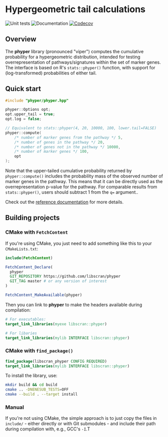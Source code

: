 # Hypergeometric tail calculations

![Unit tests](https://github.com/libscran/phyper/actions/workflows/run-tests.yaml/badge.svg)
![Documentation](https://github.com/libscran/phyper/actions/workflows/doxygenate.yaml/badge.svg)
[![Codecov](https://codecov.io/gh/libscran/phyper/graph/badge.svg?token=5vjoQw0cjH)](https://codecov.io/gh/libscran/phyper)

## Overview

The **phyper** library (pronounced "viper") computes the cumulative probability for a hypergeometric distribution,
intended for testing overrepresentation of pathways/signatures within the set of marker genes.
The interface is based on R's `stats::phyper()` function, with support for (log-transformed) probabilities of either tail.

## Quick start

```cpp
#include "phyper/phyper.hpp"

phyper::Options opt;
opt.upper_tail = true;
opt.log = false;

// Equivalent to stats::phyper(4, 20, 10000, 100, lower.tail=FALSE)
phyper::compute(
    /* number of marker genes from the pathway */ 5, 
    /* number of genes in the pathway */ 20, 
    /* number of genes not in the pathway */ 10000,
    /* number of marker genes */ 100,
    opt
);
```

Note that the upper-tailed cumulative probability returned by `phyper::compute()` includes the probability mass of the observed number of marker genes in the pathway.
This means that it can be directly used as the overrepresentation p-value for the pathway.
For comparable results from `stats::phyper()`, users should subtract 1 from the `q=` argument..

Check out the [reference documentation](https://libscran.github.io/phyper) for more details.

## Building projects

### CMake with `FetchContent`

If you're using CMake, you just need to add something like this to your `CMakeLists.txt`:

```cmake
include(FetchContent)

FetchContent_Declare(
  phyper
  GIT_REPOSITORY https://github.com/libscran/phyper
  GIT_TAG master # or any version of interest
)

FetchContent_MakeAvailable(phyper)
```

Then you can link to **phyper** to make the headers available during compilation:

```cmake
# For executables:
target_link_libraries(myexe libscran::phyper)

# For libaries
target_link_libraries(mylib INTERFACE libscran::phyper)
```

### CMake with `find_package()`

```cmake
find_package(libscran_phyper CONFIG REQUIRED)
target_link_libraries(mylib INTERFACE libscran::phyper)
```

To install the library, use:

```sh
mkdir build && cd build
cmake .. -DNENESUB_TESTS=OFF
cmake --build . --target install
```

### Manual

If you're not using CMake, the simple approach is to just copy the files in `include/` - either directly or with Git submodules - and include their path during compilation with, e.g., GCC's `-I`.T
